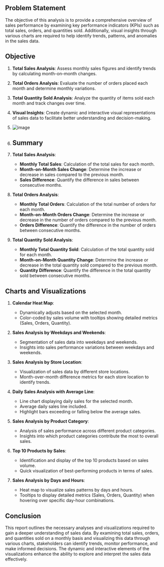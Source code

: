 ## Problem Statement
The objective of this analysis is to provide a comprehensive overview of sales performance by examining key performance indicators (KPIs) such as total sales, orders, and quantities sold. Additionally, visual insights through various charts are required to help identify trends, patterns, and anomalies in the sales data.

## Objective
1. **Total Sales Analysis**: Assess monthly sales figures and identify trends by calculating month-on-month changes.
2. **Total Orders Analysis**: Evaluate the number of orders placed each month and determine monthly variations.
3. **Total Quantity Sold Analysis**: Analyze the quantity of items sold each month and track changes over time.
4. **Visual Insights**: Create dynamic and interactive visual representations of sales data to facilitate better understanding and decision-making.

5. ![image](https://github.com/user-attachments/assets/3007964f-fda4-482e-99e9-dc397f9ad083)

6. ## Summary
1. **Total Sales Analysis**:
   - **Monthly Total Sales**: Calculation of the total sales for each month.
   - **Month-on-Month Sales Change**: Determine the increase or decrease in sales compared to the previous month.
   - **Sales Difference**: Quantify the difference in sales between consecutive months.

2. **Total Orders Analysis**:
   - **Monthly Total Orders**: Calculation of the total number of orders for each month.
   - **Month-on-Month Orders Change**: Determine the increase or decrease in the number of orders compared to the previous month.
   - **Orders Difference**: Quantify the difference in the number of orders between consecutive months.

3. **Total Quantity Sold Analysis**:
   - **Monthly Total Quantity Sold**: Calculation of the total quantity sold for each month.
   - **Month-on-Month Quantity Change**: Determine the increase or decrease in the total quantity sold compared to the previous month.
   - **Quantity Difference**: Quantify the difference in the total quantity sold between consecutive months.

## Charts and Visualizations
1. **Calendar Heat Map**:
   - Dynamically adjusts based on the selected month.
   - Color-coded by sales volume with tooltips showing detailed metrics (Sales, Orders, Quantity).

2. **Sales Analysis by Weekdays and Weekends**:
   - Segmentation of sales data into weekdays and weekends.
   - Insights into sales performance variations between weekdays and weekends.

3. **Sales Analysis by Store Location**:
   - Visualization of sales data by different store locations.
   - Month-over-month difference metrics for each store location to identify trends.

4. **Daily Sales Analysis with Average Line**:
   - Line chart displaying daily sales for the selected month.
   - Average daily sales line included.
   - Highlight bars exceeding or falling below the average sales.

5. **Sales Analysis by Product Category**:
   - Analysis of sales performance across different product categories.
   - Insights into which product categories contribute the most to overall sales.

6. **Top 10 Products by Sales**:
   - Identification and display of the top 10 products based on sales volume.
   - Quick visualization of best-performing products in terms of sales.

7. **Sales Analysis by Days and Hours**:
   - Heat map to visualize sales patterns by days and hours.
   - Tooltips to display detailed metrics (Sales, Orders, Quantity) when hovering over specific day-hour combinations.

## Conclusion
This report outlines the necessary analyses and visualizations required to gain a deeper understanding of sales data. By examining total sales, orders, and quantities sold on a monthly basis and visualizing this data through various charts, stakeholders can identify trends, monitor performance, and make informed decisions. The dynamic and interactive elements of the visualizations enhance the ability to explore and interpret the sales data effectively.

